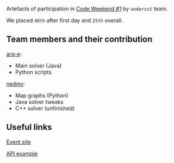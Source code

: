 Artefacts of participation in [Code Weekend #1](https://codeweekend.dev) by `undercut` team.

We placed `40th` after first day and `25th` overall.

## Team members and their contribution

[arq-e](https://github.com/arq-e):
  - Main solver (Java)
  - Python scripts

[nedmv](https://github.com/nedmv):
  - Map graphs (Python)
  - Java solver tweaks
  - C++ solver (unfinished)


## Useful links

[Event site](https://codeweekend.dev/#/)

[API example](https://colab.research.google.com/drive/1MZIDLKzm5myYxpdAVEMr5c82fCIO524C?usp=sharing)